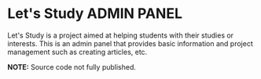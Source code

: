 # Let's Study ADMIN PANEL
Let's Study is a project aimed at helping students with their studies or interests. This is an admin panel that provides basic information and project management such as creating articles, etc.

**NOTE:** Source code not fully published.
